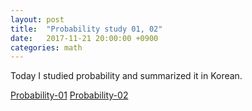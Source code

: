 ```yaml
---
layout: post
title:  "Probability study 01, 02"
date:   2017-11-21 20:00:00 +0900
categories: math
---
```



Today I studied probability and summarized it in Korean.

[Probability-01](https://github.com/trilliwon/blog/blob/master/_pdf/Probability-01.pdf)
[Probability-02](https://github.com/trilliwon/blog/blob/master/_pdf/Probability-02.pdf)
